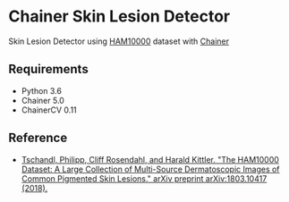 # Chainer Skin Lesion Detector

Skin Lesion Detector using [HAM10000](https://arxiv.org/abs/1803.10417) dataset with [Chainer](https://chainer.org/)

## Requirements

- Python 3.6
- Chainer 5.0
- ChainerCV 0.11

## Reference

- [Tschandl, Philipp, Cliff Rosendahl, and Harald Kittler. "The HAM10000 Dataset: A Large Collection of Multi-Source Dermatoscopic Images of Common Pigmented Skin Lesions." arXiv preprint arXiv:1803.10417 (2018).](https://arxiv.org/abs/1803.10417)
